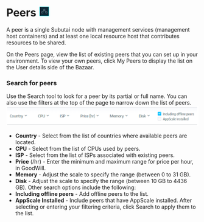 # Peers ![icon](https://github.com/MarilizaC/icons/blob/master/Icon-Peers.png)

A peer is a single Subutai node with management services (management host containers) and at least one local resource host that contributes resources to be shared.

On the Peers page, view the list of existing peers that you can set up in your environment. To view your own peers, click My Peers to display the list on the User details side of the Bazaar. 

### Search for peers
Use the Search tool to look for a peer by its partial or full name. You can also use the filters at the top of the page to narrow down the list of peers.
  ![Peers Filter](https://github.com/MarilizaC/icons/blob/master/Screenshot%20-%20PeersFilter.png)
- **Country** - Select from the list of countries where available peers are located.
- **CPU** - Select from the list of CPUs used by peers.
- **ISP** - Select from the list of ISPs associated with existing peers.
- **Price** (/hr) - Enter the minimum and maximum range for price per hour, in GoodWill.
- **Memory** - Adjust the scale to specify the range (between 0 to 31 GB).
- **Disk** - Adjust the scale to specify the range (between 10 GB to 4436 GB).
  Other search options include the following:
- **Including offline peers** - Add offline peers to the list.
- **AppScale Installed** - Include peers that have AppScale installed.
  After selecting or entering your filtering criteria, click Search to apply them to the list.
